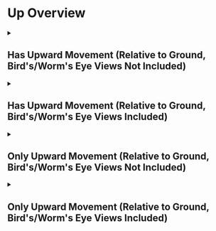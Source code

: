 # Up Overview

<details>
<summary><h2>Has Upward Movement (Relative to Ground, Bird's/Worm's Eye Views Not Included)</h2></summary>


<h3>🔵 Label Name:</h3>
<code>has_up_wrt_ground</code>


<h3>📖 Definition:</h3>
Does the camera move upward (not tilting up) in the scene?

<details>
<summary><h4> Question (Definition)</h4></summary>

- Is the camera moving upward in the scene?

- Is the camera moving upward?

- Is the camera moving upward, creating a noticeable vertical parallax effect?

- Is the camera moving upward (not tilting up) in the scene, creating a noticeable vertical parallax effect?

- Does the camera move in the upward direction relative to the ground?

- Is the camera rising through the space?

- Is the camera performing a pedestal up?

- Is the camera elevating upward?

- Is the camera moving vertically upward?

- Does the shot feature a clear upward motion of the camera?

- Is the camera's movement progressing upward rather than downward?

- Is the upward motion of the camera clear in this shot?

- Does the camera travel upward in space, rather than tilting up?

</details>

<details>
<summary><h4> Alternative Question</h4></summary>

- Is the camera ascending in the scene?

- Does the perspective shift upward rather than relying on tilt?

- Is the camera physically traveling upward instead of rotating?

- Is the camera rising, creating a strong sense of vertical movement?

</details>

<details>
<summary><h4> Prompt (Definition)</h4></summary>

- A shot where the camera rises upward, rather than tilting up.

- A video where the camera travels upward, creating noticeable vertical parallax.

- A scene where the camera moves physically upward instead of tilting.

- A tracking shot where the camera moves upward relative to the ground plane.

- A shot where the camera moves straight up, maintaining a sense of vertical motion.

- A video where the camera moves upward (not tilting up) in the scene.

- A shot where the camera is moving upward within the scene.

- A video where the camera moves upward, creating a noticeable vertical parallax effect.

- A shot where the camera moves in the upward direction relative to the ground.

- A video where the camera rises through space.

- A scene where the camera performs a pedestal up.

- A video where the camera elevates vertically.

- A shot where the camera moves vertically upward.

- The camera elevates upward, moving vertically in the scene.

- A video where the camera progresses upward rather than downward.

- A shot where the upward motion of the camera is clearly visible.

- A video where the camera travels upward in space rather than tilting up.

</details>

<details>
<summary><h4> Alternative Prompt</h4></summary>

- A scene where the shot features a clear upward motion of the camera.

- A shot where the camera pedestal moves straight up.

- A video where the camera moves in an upward direction within the scene.

- A shot where the camera rises rather than tilting up.

- A video where the camera progresses upward, creating depth.

- A scene where the camera moves up rather than down.

- A shot where the perspective shifts upward dynamically.

- A video where the camera maintains a continuous upward movement.

</details>

<h4>🟢 Positive:</h4>
<code>self.cam_motion.camera_movement in ['major_simple','major_complex'] and self.cam_motion.camera_up_down == 'up' and self.cam_setup.camera_angle_start not in ['bird_eye_angle', 'worm_eye_angle', 'unknown']</code>

<h4>🔴 Negative:</h4>
<code>((self.cam_motion.camera_movement in ['major_simple','no'] and self.cam_motion.steadiness not in ['unsteady','very_unsteady'] and self.cam_motion.camera_up_down != 'up') or (self.cam_motion.camera_movement in ['major_complex'] and self.cam_motion.camera_up_down == 'down')) and self.cam_setup.camera_angle_start not in ['bird_eye_angle', 'worm_eye_angle', 'unknown'] and not self.cam_motion.check_if_any_motion(include=['arc', 'crane'])</code>

<details>
<summary><h4>🔴 Negative (Easy)</h4></summary>

- <b>moving_down</b>: <code>self.cam_motion.camera_movement in ['major_simple','major_complex'] and self.cam_motion.camera_up_down == 'down' and self.cam_setup.camera_angle_start not in ['bird_eye_angle', 'worm_eye_angle', 'unknown'] and self.cam_motion.steadiness not in ['unsteady','very_unsteady']</code>

</details>

<details>
<summary><h4>🔴 Negative (Hard)</h4></summary>

- <b>tilting_up</b>: <code>self.cam_motion.camera_movement in ['major_simple','major_complex'] and self.cam_motion.camera_up_down != 'up' and self.cam_motion.camera_tilt == 'up' and self.cam_setup.camera_angle_start not in ['bird_eye_angle', 'worm_eye_angle', 'unknown'] and self.cam_motion.steadiness not in ['unsteady','very_unsteady']</code>

</details>

</details>

<details>
<summary><h2>Has Upward Movement (Relative to Ground, Bird's/Worm's Eye Views Included)</h2></summary>


<h3>🔵 Label Name:</h3>
<code>has_up_wrt_ground_birds_worms_included</code>


<h3>📖 Definition:</h3>
Does the camera move upward (not tilting up) in the scene, or move east if it's a bird's eye view, or move west if it's a worm's eye view?

<details>
<summary><h4> Question (Definition)</h4></summary>

- Does the camera move upward (not tilting up) in the scene, or move right if it's a bird's eye view, or move left if it's a worm's eye view?

- Is the camera moving upward in the scene (east in a bird's eye view or west in a worm's eye view)?

</details>

<details>
<summary><h4> Alternative Question</h4></summary>

- Is the camera moving upward in the scene?

- Is the camera moving upward?

- Is the camera moving upward (not tilting up) in the scene, creating a noticeable vertical parallax effect?

- Is the upward motion of the camera clear in this shot?

- Does the camera travel upward in space, rather than tilting up?

- Is the camera ascending in the scene?

- Does the camera move in the upward direction relative to the ground?

- Is the camera's movement progressing upward rather than downward?

- Is the camera rising through the space?

- Does the shot feature a clear upward motion of the camera?

- Does the perspective shift upward rather than relying on tilt?

- Is the camera physically traveling upward instead of rotating?

- Is the camera rising, creating a strong sense of vertical movement?

</details>

<details>
<summary><h4> Prompt (Definition)</h4></summary>

- A video where the camera moves upward (not tilting up) in the scene or moves east in a bird's eye view or west in a worm's eye view.

- A video where the camera moves upward (not tilting up) in the scene or moves east in a bird's eye view or west in a worm's eye view, creating a noticeable vertical parallax effect.

- A tracking shot where the camera moves upward (not tilting up) relative to the ground plane.

</details>

<details>
<summary><h4> Alternative Prompt</h4></summary>

- A shot where the camera moves upward, not tilting up.

- A shot where the camera rises upward, rather than tilting up.

- A video where the camera travels upward, creating noticeable vertical parallax.

- A scene where the camera moves physically upward instead of tilting.

- A video where the camera moves in an upward direction within the scene.

- A shot where the camera rises rather than tilting up.

- A video where the camera progresses upward, creating depth.

- A scene where the camera moves up rather than down.

- A shot where the perspective shifts upward dynamically.

- A video where the camera maintains a continuous upward movement.

</details>

<h4>🟢 Positive:</h4>
<code>self.cam_motion.camera_movement in ['major_simple','major_complex'] and self.cam_motion.camera_up_down == 'up'</code>

<h4>🔴 Negative:</h4>
<code>((self.cam_motion.camera_movement in ['major_simple','no'] and self.cam_motion.steadiness not in ['unsteady','very_unsteady'] and self.cam_motion.camera_up_down != 'up') or (self.cam_motion.camera_movement in ['major_complex'] and self.cam_motion.camera_up_down == 'down')) and not self.cam_motion.check_if_any_motion(include=['arc', 'crane'])</code>

<details>
<summary><h4>🔴 Negative (Easy)</h4></summary>

- <b>moving_down</b>: <code>self.cam_motion.camera_movement in ['major_simple','major_complex'] and self.cam_motion.camera_up_down == 'down' and self.cam_motion.steadiness not in ['unsteady','very_unsteady']</code>

</details>

<details>
<summary><h4>🔴 Negative (Hard)</h4></summary>

- <b>tilting_up</b>: <code>self.cam_motion.camera_movement in ['major_simple'] and self.cam_motion.camera_up_down != 'up' and self.cam_motion.camera_tilt == 'up' and self.cam_motion.steadiness not in ['unsteady','very_unsteady']</code>

</details>

</details>

<details>
<summary><h2>Only Upward Movement (Relative to Ground, Bird's/Worm's Eye Views Not Included)</h2></summary>


<h3>🔵 Label Name:</h3>
<code>only_up_wrt_ground</code>


<h3>📖 Definition:</h3>
Does the camera only move upward (not tilting up) with respect to the ground?

<details>
<summary><h4> Question (Definition)</h4></summary>

- Is the camera only moving upward with respect to the ground?

- Is the camera only moving upward without tilting up relative to the ground?

- Is the camera only rising with respect to the ground?

- Is the camera only performing a pedestal up (not tilting up) relative to the ground?

</details>

<details>
<summary><h4> Alternative Question</h4></summary>

- Is the camera only moving upward in the scene?

- Is the camera only moving upward (not tilting up) in the scene, creating a noticeable vertical parallax effect?

- Relative to ground, is upward motion the only camera movement in this shot?

- Does the camera travel only upward in space, rather than tilting up?

- Is the camera exclusively moving upward in the scene?

- Does the camera move straight up without any other motion?

- Is the camera's motion restricted to only upward movement?

- Does the tracking movement involve only an upward rise?

- Is the camera moving up without any horizontal or rotational adjustments?

</details>

<details>
<summary><h4> Prompt (Definition)</h4></summary>

- A video where the camera only moves upward (not tilting up) relative to the ground.

- A shot where the camera moves straight up with respect to the ground without any other motion.

- A video where the camera exclusively moves upward relative to the ground plane, creating a noticeable vertical parallax effect.

- A scene where the camera moves only upward relative to the ground, avoiding tilting or other motions.

- The camera is only performing a pedestal up with respect to the ground.

- The camera is only rising with respect to the ground.

</details>

<details>
<summary><h4> Alternative Prompt</h4></summary>

- A tracking shot where the camera moves upward without incorporating other movement types.

- A shot where the upward motion is the only movement present in the scene.

- A shot where the camera moves strictly upward without horizontal or rotational movement.

- A video where the camera rises in a single direction without any other adjustments.

- A scene where the camera moves up without shifting horizontally.

- A video where the camera strictly maintains upward movement with no deviation.

- A shot where the tracking movement is purely upward with no other motion.

- A scene where the only movement present is the camera rising vertically.

</details>

<h4>🟢 Positive:</h4>
<code>self.cam_motion.camera_movement in ['major_simple'] and self.cam_motion.camera_up_down == 'up' and self.cam_motion.check_if_no_motion(exclude=['up_down']) and self.cam_motion.steadiness not in ['unsteady','very_unsteady'] and self.cam_setup.camera_angle_start not in ['bird_eye_angle', 'worm_eye_angle', 'unknown']</code>

<h4>🔴 Negative:</h4>
<code>self.cam_motion.camera_up_down != 'up' or not self.cam_motion.check_if_no_motion(exclude=['up_down']) or self.cam_motion.camera_movement not in ['major_simple'] and self.cam_setup.camera_angle_start not in ['bird_eye_angle', 'worm_eye_angle', 'unknown']</code>

<details>
<summary><h4>🔴 Negative (Easy)</h4></summary>

- <b>moving_down</b>: <code>self.cam_motion.camera_movement in ['major_simple','major_complex'] and self.cam_motion.camera_up_down == 'down' and self.cam_setup.camera_angle_start not in ['bird_eye_angle', 'worm_eye_angle', 'unknown']</code>

</details>

<details>
<summary><h4>🔴 Negative (Hard)</h4></summary>

- <b>tilting_up</b>: <code>self.cam_motion.camera_movement in ['major_simple'] and self.cam_motion.camera_up_down != 'up' and self.cam_motion.camera_tilt == 'up' and self.cam_setup.camera_angle_start not in ['bird_eye_angle', 'worm_eye_angle', 'unknown']</code>

- <b>compound_motion_with_up</b>: <code>self.cam_motion.camera_movement in ['major_simple'] and self.cam_motion.camera_up_down == 'up' and not self.cam_motion.check_if_no_motion(exclude=['up_down']) and self.cam_setup.camera_angle_start not in ['bird_eye_angle', 'worm_eye_angle', 'unknown']</code>

</details>

</details>

<details>
<summary><h2>Only Upward Movement (Relative to Ground, Bird's/Worm's Eye Views Included)</h2></summary>


<h3>🔵 Label Name:</h3>
<code>only_up_wrt_ground_birds_worms_included</code>


<h3>📖 Definition:</h3>
Does the camera move only upward (not tilting up) in the scene, or only eastward in a bird's eye view, or only westward in a worm's eye view?

<details>
<summary><h4> Question (Definition)</h4></summary>

- Does the camera move only upward (not tilting up) in the scene, or only rightward in a bird's eye view, or only leftward in a worm's eye view?

- Does the camera move only upward (not tilting up) in the scene, or only move east if it's a bird's eye view, or only move west if it's a worm's eye view?

- Is the camera only moving upward in the scene (east in a bird's eye view or west in a worm's eye view)?

</details>

<details>
<summary><h4> Alternative Question</h4></summary>

- Is the camera only moving upward in the scene?

- Is the camera only moving upward?

- Is the camera only moving upward (not tilting up) in the scene, creating a noticeable vertical parallax effect?

- Is upward motion the only camera movement in this shot?

- Does the camera travel only upward in space, rather than tilting up?

- Is the camera moving exclusively upward in the scene?

- Does the camera rise in a straight upward direction without other motions?

- Is the only movement in this shot an upward motion?

- Does the scene feature a camera that only moves upward without horizontal or rotational movement?

- Is the camera's motion restricted to a single upward direction?

- Does the tracking movement solely involve rising upward?

- Is the camera free from horizontal or rotational movement while going upward?

</details>

<details>
<summary><h4> Prompt (Definition)</h4></summary>

- A video where the camera moves only upward (not tilting up) in the scene, or only east in a bird's eye view or west in a worm's eye view.

- A video where the camera only moves upward (not tilting up) in the scene or moves east in a bird's eye view or west in a worm's eye view.

- A video where the camera only moves upward (not tilting up) in the scene or moves east in a bird's eye view or west in a worm's eye view, creating a noticeable vertical parallax effect.

- A tracking shot where the camera only moves upward (not tilting up) relative to the ground plane.

</details>

<details>
<summary><h4> Alternative Prompt</h4></summary>

- A shot where the camera rises upward without shifting horizontally.

- A video where the camera moves up with no other directional changes.

- A scene where the camera elevates while maintaining a strict vertical trajectory.

- A video where the camera strictly maintains upward movement without deviation.

- A shot where the upward motion is the only movement present in the scene.

- A video where the camera only moves upward in the scene.

- A shot where the camera moves exclusively upward without any other motion.

- A video where the camera moves only upward (not tilting up), creating a noticeable vertical parallax effect.

- A scene where upward motion is the only camera movement present.

- A shot where the camera travels only upward in space, rather than tilting up.

- A video where the camera rises in a straight upward direction without horizontal or rotational movement.

- A scene where the camera moves upward without any additional motion.

- A tracking shot where the camera's movement is restricted to a single upward direction.

- A shot where the tracking movement solely involves rising upward.

- A video where the camera is free from horizontal or rotational movement while going upward.

- A scene where the only movement present is the upward motion of the camera.

- A video where the camera maintains strict upward motion with no deviation.

</details>

<h4>🟢 Positive:</h4>
<code>self.cam_motion.camera_movement in ['major_simple'] and self.cam_motion.camera_up_down == 'up' and self.cam_motion.check_if_no_motion(exclude=['up_down']) and self.cam_motion.steadiness not in ['unsteady','very_unsteady']</code>

<h4>🔴 Negative:</h4>
<code>self.cam_motion.camera_up_down != 'up' or not self.cam_motion.check_if_no_motion(exclude=['up_down']) or self.cam_motion.camera_movement not in ['major_simple']</code>

<details>
<summary><h4>🔴 Negative (Easy)</h4></summary>

- <b>moving_down</b>: <code>self.cam_motion.camera_movement in ['major_simple','major_complex'] and self.cam_motion.camera_up_down == 'down'</code>

</details>

<details>
<summary><h4>🔴 Negative (Hard)</h4></summary>

- <b>tilting_up</b>: <code>self.cam_motion.camera_movement in ['major_simple','major_complex'] and self.cam_motion.camera_up_down != 'up' and self.cam_motion.camera_tilt == 'up'</code>

- <b>compound_motion_with_up</b>: <code>self.cam_motion.camera_movement in ['major_simple'] and self.cam_motion.camera_up_down == 'up' and not self.cam_motion.check_if_no_motion(exclude=['up_down'])</code>

</details>

</details>
